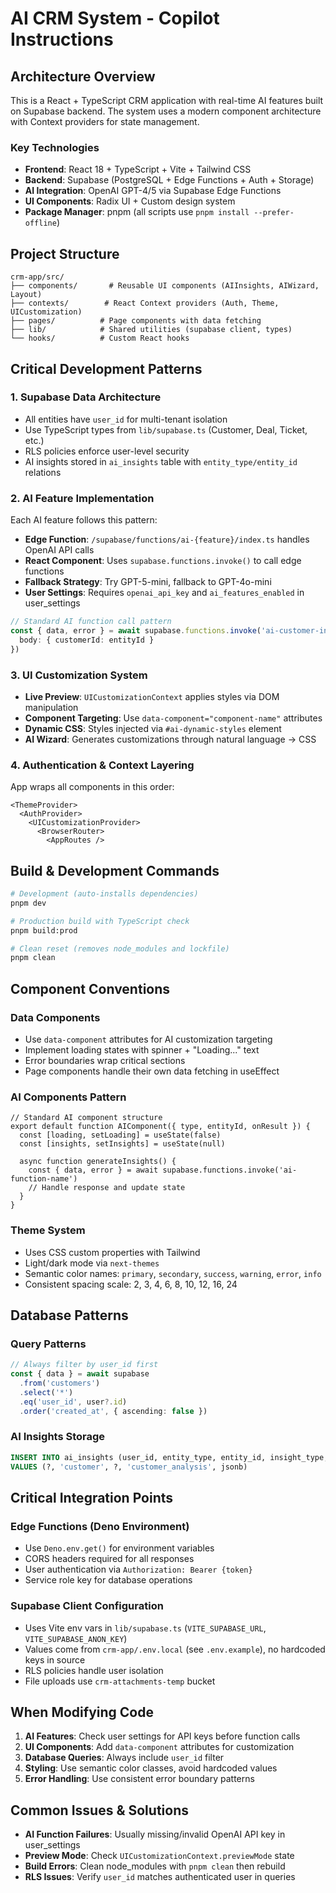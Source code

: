 # AI CRM System - Copilot Instructions

## Architecture Overview

This is a React + TypeScript CRM application with real-time AI features built on Supabase backend. The system uses a modern component architecture with Context providers for state management.

### Key Technologies
- **Frontend**: React 18 + TypeScript + Vite + Tailwind CSS
- **Backend**: Supabase (PostgreSQL + Edge Functions + Auth + Storage)
- **AI Integration**: OpenAI GPT-4/5 via Supabase Edge Functions
- **UI Components**: Radix UI + Custom design system
- **Package Manager**: pnpm (all scripts use `pnpm install --prefer-offline`)

## Project Structure

```
crm-app/src/
├── components/       # Reusable UI components (AIInsights, AIWizard, Layout)
├── contexts/        # React Context providers (Auth, Theme, UICustomization)
├── pages/          # Page components with data fetching
├── lib/            # Shared utilities (supabase client, types)
└── hooks/          # Custom React hooks
```

## Critical Development Patterns

### 1. Supabase Data Architecture
- All entities have `user_id` for multi-tenant isolation
- Use TypeScript types from `lib/supabase.ts` (Customer, Deal, Ticket, etc.)
- RLS policies enforce user-level security
- AI insights stored in `ai_insights` table with `entity_type/entity_id` relations

### 2. AI Feature Implementation
Each AI feature follows this pattern:
- **Edge Function**: `/supabase/functions/ai-{feature}/index.ts` handles OpenAI API calls
- **React Component**: Uses `supabase.functions.invoke()` to call edge functions
- **Fallback Strategy**: Try GPT-5-mini, fallback to GPT-4o-mini
- **User Settings**: Requires `openai_api_key` and `ai_features_enabled` in user_settings

```typescript
// Standard AI function call pattern
const { data, error } = await supabase.functions.invoke('ai-customer-insights', {
  body: { customerId: entityId }
})
```

### 3. UI Customization System
- **Live Preview**: `UICustomizationContext` applies styles via DOM manipulation
- **Component Targeting**: Use `data-component="component-name"` attributes
- **Dynamic CSS**: Styles injected via `#ai-dynamic-styles` element
- **AI Wizard**: Generates customizations through natural language → CSS

### 4. Authentication & Context Layering
App wraps all components in this order:
```tsx
<ThemeProvider>
  <AuthProvider>
    <UICustomizationProvider>
      <BrowserRouter>
        <AppRoutes />
```

## Build & Development Commands

```bash
# Development (auto-installs dependencies)
pnpm dev

# Production build with TypeScript check
pnpm build:prod

# Clean reset (removes node_modules and lockfile)  
pnpm clean
```

## Component Conventions

### Data Components
- Use `data-component` attributes for AI customization targeting
- Implement loading states with spinner + "Loading..." text
- Error boundaries wrap critical sections
- Page components handle their own data fetching in useEffect

### AI Components Pattern
```tsx
// Standard AI component structure
export default function AIComponent({ type, entityId, onResult }) {
  const [loading, setLoading] = useState(false)
  const [insights, setInsights] = useState(null)
  
  async function generateInsights() {
    const { data, error } = await supabase.functions.invoke('ai-function-name')
    // Handle response and update state
  }
}
```

### Theme System
- Uses CSS custom properties with Tailwind
- Light/dark mode via `next-themes`
- Semantic color names: `primary`, `secondary`, `success`, `warning`, `error`, `info`
- Consistent spacing scale: 2, 3, 4, 6, 8, 10, 12, 16, 24

## Database Patterns

### Query Patterns
```typescript
// Always filter by user_id first
const { data } = await supabase
  .from('customers')
  .select('*')
  .eq('user_id', user?.id)
  .order('created_at', { ascending: false })
```

### AI Insights Storage
```sql
INSERT INTO ai_insights (user_id, entity_type, entity_id, insight_type, insight_data)
VALUES (?, 'customer', ?, 'customer_analysis', jsonb)
```

## Critical Integration Points

### Edge Functions (Deno Environment)
- Use `Deno.env.get()` for environment variables
- CORS headers required for all responses
- User authentication via `Authorization: Bearer {token}`
- Service role key for database operations

### Supabase Client Configuration
- Uses Vite env vars in `lib/supabase.ts` (`VITE_SUPABASE_URL`, `VITE_SUPABASE_ANON_KEY`)
- Values come from `crm-app/.env.local` (see `.env.example`), no hardcoded keys in source
- RLS policies handle user isolation
- File uploads use `crm-attachments-temp` bucket

## When Modifying Code

1. **AI Features**: Check user settings for API keys before function calls
2. **UI Components**: Add `data-component` attributes for customization
3. **Database Queries**: Always include `user_id` filter
4. **Styling**: Use semantic color classes, avoid hardcoded values
5. **Error Handling**: Use consistent error boundary patterns

## Common Issues & Solutions

- **AI Function Failures**: Usually missing/invalid OpenAI API key in user_settings
- **Preview Mode**: Check `UICustomizationContext.previewMode` state
- **Build Errors**: Clean node_modules with `pnpm clean` then rebuild
- **RLS Issues**: Verify `user_id` matches authenticated user in queries